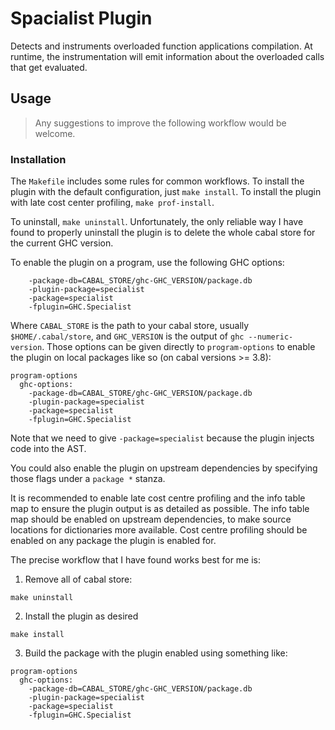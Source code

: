 # Spacialist Plugin

Detects and instruments overloaded function applications compilation. At
runtime, the instrumentation will emit information about the overloaded calls
that get evaluated.

## Usage

> Any suggestions to improve the following workflow would be welcome.

### Installation

The `Makefile` includes some rules for common workflows. To install the plugin
with the default configuration, just `make install`. To install the plugin with
late cost center profiling, `make prof-install`.

To uninstall, `make uninstall`. Unfortunately, the only reliable way I have
found to properly uninstall the plugin is to delete the whole cabal store for
the current GHC version.

To enable the plugin on a program, use the following GHC options:

```
    -package-db=CABAL_STORE/ghc-GHC_VERSION/package.db
    -plugin-package=specialist
    -package=specialist
    -fplugin=GHC.Specialist
```

Where `CABAL_STORE` is the path to your cabal store, usually
`$HOME/.cabal/store`, and `GHC_VERSION` is the output of `ghc
--numeric-version`. Those options can be given directly to `program-options` to
enable the plugin on local packages like so (on cabal versions >= 3.8):

```cabal
program-options
  ghc-options:
    -package-db=CABAL_STORE/ghc-GHC_VERSION/package.db
    -plugin-package=specialist
    -package=specialist
    -fplugin=GHC.Specialist
```

Note that we need to give `-package=specialist` because the plugin injects code
into the AST.

You could also enable the plugin on upstream dependencies by specifying those
flags under a `package *` stanza.

It is recommended to enable late cost centre profiling and the info table map to
ensure the plugin output is as detailed as possible. The info table map should
be enabled on upstream dependencies, to make source locations for dictionaries
more available. Cost centre profiling should be enabled on any package the
plugin is enabled for.

The precise workflow that I have found works best for me is:

1. Remove all of cabal store:
```
make uninstall
```

2. Install the plugin as desired
```
make install
```

3. Build the package with the plugin enabled using something like:
```
program-options
  ghc-options:
    -package-db=CABAL_STORE/ghc-GHC_VERSION/package.db
    -plugin-package=specialist
    -package=specialist
    -fplugin=GHC.Specialist
```